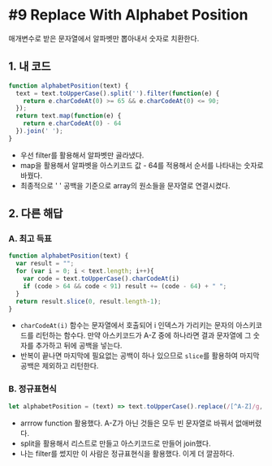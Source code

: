 # #9 Replace With Alphabet Position

매개변수로 받은 문자열에서 알파벳만 뽑아내서 숫자로 치환한다.

## 1. 내 코드

```js
function alphabetPosition(text) {
  text = text.toUpperCase().split('').filter(function(e) {
    return e.charCodeAt(0) >= 65 && e.charCodeAt(0) <= 90;
  });
  return text.map(function(e) {
    return e.charCodeAt(0) - 64
  }).join(' ');
}
```

- 우선 filter를 활용해서 알파벳만 골라냈다.
- map을 활용해서 알파벳을 아스키코드 값 - 64를 적용해서 순서를 나타내는 숫자로 바꿨다.
- 최종적으로 ' ' 공백을 기준으로 array의 원소들을 문자열로 연결시켰다.

## 2. 다른 해답

### A. 최고 득표

```js
function alphabetPosition(text) {
  var result = "";
  for (var i = 0; i < text.length; i++){
    var code = text.toUpperCase().charCodeAt(i)
    if (code > 64 && code < 91) result += (code - 64) + " ";
  }
  return result.slice(0, result.length-1);
}
```

- `charCodeAt(i)` 함수는 문자열에서 호출되어 i 인덱스가 가리키는 문자의 아스키코드를 리턴하는 함수다. 만약 아스키코드가 A-Z 중에 하나라면 결과 문자열에 그 숫자를 추가하고 뒤에 공백을 넣는다.
- 반복이 끝나면 마지막에 필요없는 공백이 하나 있으므로 `slice`를 활용하여 마지막 공백은 제외하고 리턴한다.

### B. 정규표현식

```js
let alphabetPosition = (text) => text.toUpperCase().replace(/[^A-Z]/g, '').split('').map(ch => ch.charCodeAt(0) - 64).join(' ');
```

- arrrow function 활용했다. A-Z가 아닌 것들은 모두 빈 문자열로 바꿔서 없애버렸다.
- split을 활용해서 리스트로 만들고 아스키코드로 만들어 join했다.
- 나는 filter를 썼지만 이 사람은 정규표현식을 활용했다. 이게 더 깔끔하다.
